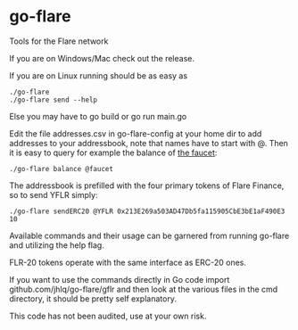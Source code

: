 # go-flare
Tools for the Flare network

If you are on Windows/Mac check out the release.

If you are on Linux running should be as easy as
```
./go-flare
./go-flare send --help
```

Else you may have to go build or go run main.go

Edit the file addresses.csv in go-flare-config at your home dir to add addresses to your addressbook, note that names have to start with @. Then it is easy to query for example the balance of [the faucet](https://weilianqi.laerande.org/flarefaucet.php):
```
./go-flare balance @faucet
```

The addressbook is prefilled with the four primary tokens of Flare Finance, so to send YFLR simply:
```
./go-flare sendERC20 @YFLR 0x213E269a503AD47Db5fa115905CbE3bE1aF490E3 10
```

Available commands and their usage can be garnered from running go-flare and utilizing the help flag.

FLR-20 tokens operate with the same interface as ERC-20 ones.

If you want to use the commands directly in Go code import github.com/jhlq/go-flare/gflr and then look at the various files in the cmd directory, it should be pretty self explanatory.

This code has not been audited, use at your own risk.